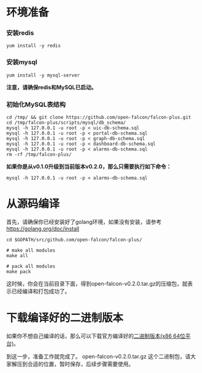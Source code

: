 # 环境准备

### 安装redis
	yum install -y redis

### 安装mysql
	yum install -y mysql-server

**注意，请确保redis和MySQL已启动。**

### 初始化MySQL表结构

```
cd /tmp/ && git clone https://github.com/open-falcon/falcon-plus.git 
cd /tmp/falcon-plus/scripts/mysql/db_schema/
mysql -h 127.0.0.1 -u root -p < uic-db-schema.sql
mysql -h 127.0.0.1 -u root -p < portal-db-schema.sql
mysql -h 127.0.0.1 -u root -p < graph-db-schema.sql
mysql -h 127.0.0.1 -u root -p < dashboard-db-schema.sql
mysql -h 127.0.0.1 -u root -p < alarms-db-schema.sql
rm -rf /tmp/falcon-plus/
```

**如果你是从v0.1.0升级到当前版本v0.2.0，那么只需要执行如下命令：**

```
mysql -h 127.0.0.1 -u root -p < alarms-db-schema.sql
```

# 从源码编译

首先，请确保你已经安装好了golang环境，如果没有安装，请参考 https://golang.org/doc/install

```
cd $GOPATH/src/github.com/open-falcon/falcon-plus/

# make all modules
make all

# pack all modules
make pack

```

这时候，你会在当前目录下面，得到open-falcon-v0.2.0.tar.gz的压缩包，就表示已经编译和打包成功了。

# 下载编译好的二进制版本

如果你不想自己编译的话，那么可以下载官方编译好的[二进制版本(x86 64位平台)](https://github.com/open-falcon/falcon-plus/releases)。


到这一步，准备工作就完成了。 open-falcon-v0.2.0.tar.gz 这个二进制包，请大家解压到合适的位置，暂时保存，后续步骤需要使用。